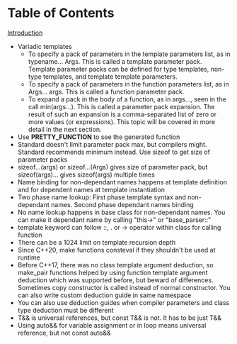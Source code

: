# Table of Contents
[Introduction](src/introduction.md)

- Variadic templates
    - To specify a pack of parameters in the template parameters list, as in typename... Args. This is called a template parameter pack. Template parameter packs can be defined for type templates, non-type templates, and template template parameters.
    - To specify a pack of parameters in the function parameters list, as in Args... args. This is called a function parameter pack.
    - To expand a pack in the body of a function, as in args…, seen in the call min(args…). This is called a parameter pack expansion. The result of such an expansion is a comma-separated list of zero or more values (or expressions). This topic will be covered in more detail in the next section.
- Use __PRETTY_FUNCTION__ to see the generated function
- Standard doesn't limit parameter pack max, but compilers might. Standard recommends minimum instead. Use sizeof to get size of parameter packs
- sizeof...(args) or sizeof...(Args) gives size of parameter pack, but sizeof(args)... gives sizeof(args) multiple times
- Name binding for non-dependant names happens at template definition and for dependent names at template instantiation
- Two phase name lookup: First phase template syntax and non-dependant names. Second phase dependant names binding 
- No name lookup happens in base class for non-dependant names. You can make it dependant name by calling "this->" or "base_parser<T>::"
- template keyword can follow ::, . or -> operator within class for calling function
- There can be a 1024 limit on template recursion depth
- Since C++20, make functions consteval if they shouldn't be used at runtime
- Before C++17, there was no class template argument deduction, so make_pair functions
helped by using function template argument deduction which was supported before, but beward of differences. Sometimes copy constructor is called instead of normal constructor. You can also write custom deduction guide in same namespace
- You can also use deduction guides when compiler parameters and class type deduction must be different
- T&& is universal references, but const T&& is not. It has to be just T&&
- Using auto&& for variable assignment or in loop means universal reference, but not const auto&&

